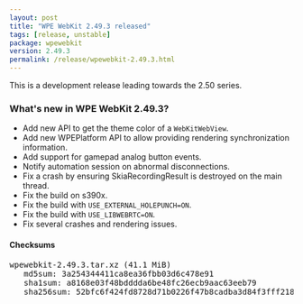 ```yaml
---
layout: post
title: "WPE WebKit 2.49.3 released"
tags: [release, unstable]
package: wpewebkit
version: 2.49.3
permalink: /release/wpewebkit-2.49.3.html
---
```


This is a development release leading towards the 2.50 series.

### What's new in WPE WebKit 2.49.3?

- Add new API to get the theme color of a `WebKitWebView`.
- Add new WPEPlatform API to allow providing rendering synchronization information.
- Add support for gamepad analog button events.
- Notify automation session on abnormal disconnections.
- Fix a crash by ensuring SkiaRecordingResult is destroyed on the main thread.
- Fix the build on s390x.
- Fix the build with `USE_EXTERNAL_HOLEPUNCH=ON`.
- Fix the build with `USE_LIBWEBRTC=ON`.
- Fix several crashes and rendering issues.

#### Checksums

<pre>
wpewebkit-2.49.3.tar.xz (41.1 MiB)
   md5sum: 3a254344411ca8ea36fbb03d6c478e91
   sha1sum: a8168e03f48bdddda6be48fc26ecb9aac63eeb79
   sha256sum: 52bfc6f424fd8728d71b0226f47b8cadba3d84f3fff218bb9e14c2e94ea89817
</pre>

